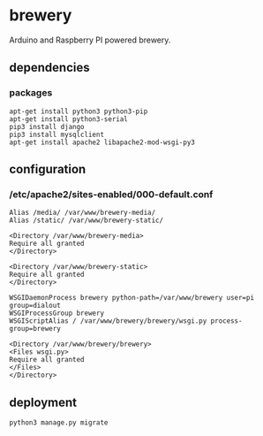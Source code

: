 # brewery

Arduino and Raspberry PI powered brewery.

## dependencies

### packages

```
apt-get install python3 python3-pip
apt-get install python3-serial
pip3 install django
pip3 install mysqlclient
apt-get install apache2 libapache2-mod-wsgi-py3
```

## configuration

### /etc/apache2/sites-enabled/000-default.conf

```
Alias /media/ /var/www/brewery-media/
Alias /static/ /var/www/brewery-static/

<Directory /var/www/brewery-media>
Require all granted
</Directory>

<Directory /var/www/brewery-static>
Require all granted
</Directory>

WSGIDaemonProcess brewery python-path=/var/www/brewery user=pi group=dialout
WSGIProcessGroup brewery
WSGIScriptAlias / /var/www/brewery/brewery/wsgi.py process-group=brewery

<Directory /var/www/brewery/brewery>
<Files wsgi.py>
Require all granted
</Files>
</Directory>
```

## deployment

```
python3 manage.py migrate
```
